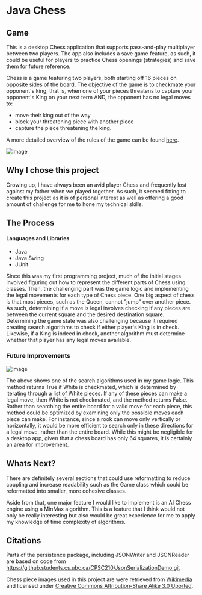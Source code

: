 # Java Chess 

## Game
This is a desktop Chess application that supports pass-and-play multiplayer between two players. The app also includes a save game feature, as such, it could be useful for players to practice Chess openings (strategies)
and save them for future reference.

Chess is a game featuring two players, both starting off 16 pieces on opposite sides of the board. The objective of the game is to checkmate your opponent's king, that is, when one of your pieces threatens to capture your opponent's
King on your next term AND, the opponent has no legal moves to:

* move their king out of the way
* block your threatening piece with another piece 
* capture the piece threatening the king.
  
A more detailed overview of the rules of the game can be found [here](https://www.chess.com/learn-how-to-play-chess).

![image](https://github.com/BryanJ1ang/Java-Chess/assets/134325602/e7c7e1ff-d127-477f-9a29-9d25fb792fb3)

## Why I chose this project 
Growing up, I have always been an avid player Chess and frequently lost against my father when we played together. As such,
it seemed fitting to create this project as it is of personal interest as well as offering a good amount
of challenge for me to hone my technical skills.

## The Process
#### Languages and Libraries
* Java
* Java Swing 
* JUnit 

Since this was my first programming project, much of the initial stages involved figuring out how to represent the different parts of Chess using classes. Then, the challenging part was the game logic 
and implementing the legal movements for each type of Chess piece. One big aspect of chess is that most pieces, such as the Queen, cannot "jump" over another piece. As such, determining if a move is legal 
involves checking if any pieces are between the current square and the desired destination square. Determining the game state was also challenging because it required creating search algorithms to check 
if either player's King is in check. Likewise, if a King is indeed in check, another algorithm must determine whether that player has any legal moves available. 


### Future Improvements 
![image](https://github.com/BryanJ1ang/Java-Chess/assets/134325602/5681daaa-d810-4b0a-a349-f2263374ee15)

The above shows  one of the search algorithms used in my game logic. This method returns True if White is checkmated, which is determined by iterating through a list of White pieces. If any of these pieces can make a legal move, then White is not checkmated, and the method returns False. Rather than searching the entire board for a valid move for each piece, this method could be optimized by examining only the possible moves each piece can make. For instance, since a rook can move only vertically or horizontally, it would be more efficient to search only in these directions for a legal move, rather than the entire board. While this might be negligible for a desktop app, given that a chess board has only 64 squares, it is certainly an area for improvement.

## Whats Next?
There are definitely several sections that could use reformatting to reduce coupling and increase readability such as the Game class which could be reformatted into smaller, more cohesive classes.

Aside from that, one major feature I would like to implement is an AI Chess engine using a MinMax algorithm. This is a feature that I think would not only be really interesting but also would be great  experience for me to apply my knowledge of time complexity of algorithms.

## Citations
Parts of the persistence package, including JSONWriter and JSONReader are based on code from https://github.students.cs.ubc.ca/CPSC210/JsonSerializationDemo.git

Chess piece images used in this project are were retrieved from [Wikimedia](https://commons.wikimedia.org/wiki/Category:PNG_chess_pieces/Standard_transparent) and licensed under [Creative Commons Attribution-Share Alike 3.0 Uported](https://creativecommons.org/licenses/by-sa/3.0/deed.en).




